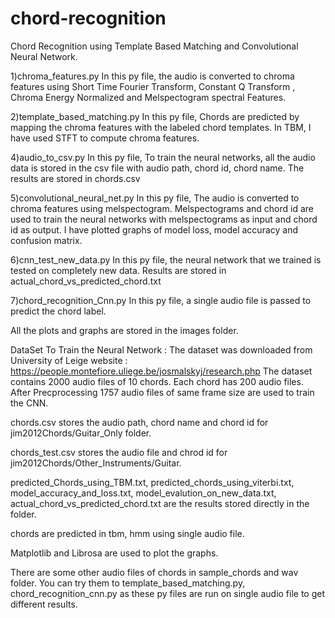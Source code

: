 # chord-recognition
Chord Recognition using Template Based Matching and Convolutional Neural Network.

1)chroma_features.py 
In this py file, the audio is converted to chroma features using Short Time Fourier Transform, Constant Q Transform , Chroma Energy Normalized and Melspectogram spectral Features.

2)template_based_matching.py
In this py file, Chords are predicted by mapping the chroma features with the labeled chord templates. In TBM, I have used STFT to compute chroma features. 

4)audio_to_csv.py
In this py file, To train the neural networks, all the audio data is stored in the csv file with audio path, chord id, chord name.
The results are stored in chords.csv  

5)convolutional_neural_net.py
In this py file, The audio is converted to chroma features using melspectogram. Melspectograms and chord id are used to train the neural networks with melspectograms as input and chord id as output. I have plotted graphs of model loss, model accuracy and confusion matrix.

6)cnn_test_new_data.py
In this py file, the neural network that we trained is tested on completely new data. Results are stored in actual_chord_vs_predicted_chord.txt

7)chord_recognition_Cnn.py 
In this py file, a single audio file is passed to predict the chord label. 

All the plots and graphs are stored in the images folder.

DataSet To Train the Neural Network :
The dataset was downloaded from University of Leige website : https://people.montefiore.uliege.be/josmalskyj/research.php
The dataset contains 2000 audio files of 10 chords. Each chord has 200 audio files. 
After Precprocessing 1757 audio files of same frame size are used to train the CNN.  

chords.csv stores the audio path, chord name and chord id for jim2012Chords/Guitar_Only folder.

chords_test.csv stores the audio file and chrod id for jim2012Chords/Other_Instruments/Guitar. 

predicted_Chords_using_TBM.txt, predicted_chords_using_viterbi.txt,
model_accuracy_and_loss.txt, model_evalution_on_new_data.txt, actual_chord_vs_predicted_chord.txt are the results stored directly in the folder. 

chords are predicted in tbm, hmm using single audio file.

Matplotlib and Librosa are used to plot the graphs. 

There are some other audio files of chords in sample_chords and wav folder. You can try them to template_based_matching.py, chord_recognition_cnn.py as these py files are run on single audio file to get different results.
